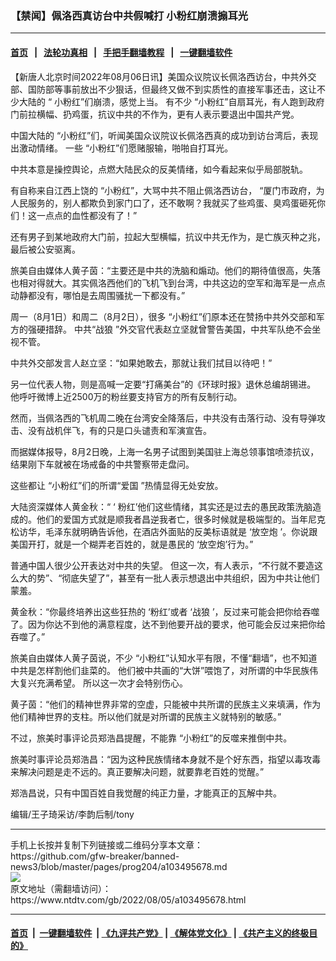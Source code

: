 ### 【禁闻】佩洛西真访台中共假喊打 小粉红崩溃搧耳光
------------------------

#### [首页](https://github.com/gfw-breaker/banned-news3/blob/master/README.md) &nbsp;&nbsp;|&nbsp;&nbsp; [法轮功真相](https://github.com/begood0513/basic/blob/master/README.md)  &nbsp;&nbsp;|&nbsp;&nbsp; [手把手翻墙教程](https://github.com/gfw-breaker/guides/wiki)  &nbsp;&nbsp;|&nbsp;&nbsp; [一键翻墙软件](https://github.com/gfw-breaker/nogfw/blob/master/README.md)  



<div><div class="post_content" itemprop="articleBody">
 <p>
  <span style="vertical-align: inherit;">
   <span style="vertical-align: inherit;">
    【新唐人北京时间2022年08月06日讯】美国众议院议长佩洛西访台，中共外交部、国防部等事前放出不少狠话，但最终又做不到实质性的直接军事还击，这让不少大陆的
   </span>
  </span>
  <span style="vertical-align: inherit;">
   <span style="vertical-align: inherit;">
    “
   </span>
  </span>
  <span style="vertical-align: inherit;">
   <span style="vertical-align: inherit;">
    小粉红”们崩溃，感觉上当。
   </span>
   <span style="vertical-align: inherit;">
    有不少
   </span>
  </span>
  <span style="vertical-align: inherit;">
   <span style="vertical-align: inherit;">
    “小粉红”自扇耳光，有人跑到政府门前拉横幅、扔鸡蛋，抗议中共的不作为，更有人表示要退出中国共产党。
   </span>
  </span>
 </p>
 <p>
  <span style="vertical-align: inherit;">
   <span style="vertical-align: inherit;">
    中国大陆的
   </span>
  </span>
  <span style="vertical-align: inherit;">
   <span style="vertical-align: inherit;">
    “小粉红”们，听闻美国众议院议长佩洛西真的成功到访台湾后，表现出激动情绪。
   </span>
   <span style="vertical-align: inherit;">
    一些
   </span>
  </span>
  <span style="vertical-align: inherit;">
   <span style="vertical-align: inherit;">
    “小粉红”们愿赌服输，啪啪自打耳光。
   </span>
  </span>
 </p>
 <p>
  <span style="vertical-align: inherit;">
   <span style="vertical-align: inherit;">
    中共本意是操控舆论，点燃大陆民众的反美情绪，如今看起来似乎局部脱轨。
   </span>
  </span>
 </p>
 <p>
  <span style="vertical-align: inherit;">
   <span style="vertical-align: inherit;">
    有自称来自江西上饶的
   </span>
  </span>
  <span style="vertical-align: inherit;">
   <span style="vertical-align: inherit;">
    “小粉红”，大骂中共不阻止佩洛西访台，
   </span>
  </span>
  <span style="vertical-align: inherit;">
   <span style="vertical-align: inherit;">
    “厦门市政府，为人民服务的，别人都欺负到家门口了，还不敢啊？我就买了些鸡蛋、臭鸡蛋砸死你们！这一点点的血性都没有了！”
   </span>
  </span>
 </p>
 <p>
  <span style="vertical-align: inherit;">
   <span style="vertical-align: inherit;">
    还有男子到某地政府大门前，拉起大型横幅，抗议中共无作为，是亡族灭种之兆，最后被公安驱离。
   </span>
  </span>
 </p>
 <p>
  <span style="vertical-align: inherit;">
   <span style="vertical-align: inherit;">
    旅美自由媒体人黄子茵：“主要还是中共的洗脑和煽动。他们的期待值很高，失落也相对得就大。其实佩洛西他们的飞机飞到台湾，中共这边的空军和海军是一点点动静都没有，哪怕是去周围骚扰一下都没有。”
   </span>
  </span>
 </p>
 <p>
  <span style="vertical-align: inherit;">
   <span style="vertical-align: inherit;">
    周一（8月1日）和周二（8月2日），很多
   </span>
  </span>
  <span style="vertical-align: inherit;">
   <span style="vertical-align: inherit;">
    “小粉红”们原本还在赞扬中共外交部和军方的强硬措辞。
   </span>
   <span style="vertical-align: inherit;">
    中共“战狼
   </span>
  </span>
  <span style="vertical-align: inherit;">
   <span style="vertical-align: inherit;">
    ”外交官代表赵立坚就曾警告美国，中共军队绝不会坐视不管。
   </span>
  </span>
 </p>
 <p>
  <span style="vertical-align: inherit;">
   <span style="vertical-align: inherit;">
    中共外交部发言人赵立坚：“如果她敢去，那就让我们拭目以待吧！”
   </span>
  </span>
 </p>
 <p>
  <span style="vertical-align: inherit;">
   <span style="vertical-align: inherit;">
    另一位代表人物，则是高喊一定要“打痛美台”的《环球时报》退休总编胡锡进。
   </span>
   <span style="vertical-align: inherit;">
    他呼吁微博上近2500万的粉丝要支持官方的所有反制行动。
   </span>
  </span>
 </p>
 <p>
  <span style="vertical-align: inherit;">
   <span style="vertical-align: inherit;">
    然而，当佩洛西的飞机周二晚在台湾安全降落后，中共没有击落行动、没有导弹攻击、没有战机伴飞，有的只是口头谴责和军演宣告。
   </span>
  </span>
 </p>
 <p>
  <span style="vertical-align: inherit;">
   <span style="vertical-align: inherit;">
    而据媒体报导，8月2日晚，上海一名男子试图到美国驻上海总领事馆喷漆抗议，结果刚下车就被在场戒备的中共警察带走盘问。
   </span>
  </span>
 </p>
 <p>
  <span style="vertical-align: inherit;">
   <span style="vertical-align: inherit;">
    这些都让
   </span>
  </span>
  <span style="vertical-align: inherit;">
   <span style="vertical-align: inherit;">
    “小粉红”们的所谓“爱国
   </span>
  </span>
  <span style="vertical-align: inherit;">
   <span style="vertical-align: inherit;">
    ”热情显得无处安放。
   </span>
  </span>
 </p>
 <p>
  <span style="vertical-align: inherit;">
   <span style="vertical-align: inherit;">
    大陆资深媒体人黄金秋：“
   </span>
  </span>
  <span style="vertical-align: inherit;">
   <span style="vertical-align: inherit;">
    ‘
   </span>
  </span>
  <span style="vertical-align: inherit;">
   <span style="vertical-align: inherit;">
    粉红’他们这些情绪，其实还是过去的愚民政策洗脑造成的。他们的爱国方式就是顺我者昌逆我者亡，很多时候就是极端型的。当年尼克松访华，毛泽东就明确告诉他，在酒店外面贴的反美标语就是
   </span>
  </span>
  <span style="vertical-align: inherit;">
   <span style="vertical-align: inherit;">
    ‘放空炮
   </span>
  </span>
  <span style="vertical-align: inherit;">
   <span style="vertical-align: inherit;">
    ’。你说跟美国开打，就是一个糊弄老百姓的，就是愚民的
   </span>
  </span>
  <span style="vertical-align: inherit;">
   <span style="vertical-align: inherit;">
    ‘放空炮’行为。”
   </span>
  </span>
 </p>
 <p>
  <span style="vertical-align: inherit;">
   <span style="vertical-align: inherit;">
    普通中国人很少公开表达对中共的失望。
   </span>
   <span style="vertical-align: inherit;">
    但这一次，有人表示，“不行就不要造这么大的势”、“彻底失望了”，甚至有一批人表示想退出中共组织，因为中共让他们蒙羞。
   </span>
  </span>
 </p>
 <p>
  <span style="vertical-align: inherit;">
   <span style="vertical-align: inherit;">
    黄金秋：“你最终培养出这些狂热的
   </span>
  </span>
  <span style="vertical-align: inherit;">
   <span style="vertical-align: inherit;">
    ‘粉红’或者
   </span>
  </span>
  <span style="vertical-align: inherit;">
   <span style="vertical-align: inherit;">
    ‘战狼
   </span>
  </span>
  <span style="vertical-align: inherit;">
   <span style="vertical-align: inherit;">
    ’，反过来可能会把你给吞噬了。因为你达不到他的满意程度，达不到他要开战的要求，他可能会反过来把你给吞噬了。”
   </span>
  </span>
 </p>
 <p>
  <span style="vertical-align: inherit;">
   <span style="vertical-align: inherit;">
    旅美自由媒体人黄子茵说，不少
   </span>
  </span>
  <span style="vertical-align: inherit;">
   <span style="vertical-align: inherit;">
    “小粉红”认知水平有限，不懂“翻墙”，也不知道中共是怎样割他们韭菜的。
   </span>
   <span style="vertical-align: inherit;">
    他们被中共画的“大饼”喂饱了，对所谓的中华民族伟大复兴充满希望。
   </span>
   <span style="vertical-align: inherit;">
    所以这一次才会特别伤心。
   </span>
  </span>
 </p>
 <p>
  <span style="vertical-align: inherit;">
   <span style="vertical-align: inherit;">
    黄子茵：“他们的精神世界非常的空虚，只能被中共所谓的民族主义来填满，作为他们精神世界的支柱。所以他们就是对所谓的民族主义就特别的敏感。”
   </span>
  </span>
 </p>
 <p>
  <span style="vertical-align: inherit;">
   <span style="vertical-align: inherit;">
    不过，旅美时事评论员郑浩昌提醒，不能靠
   </span>
  </span>
  <span style="vertical-align: inherit;">
   <span style="vertical-align: inherit;">
    “小粉红”的反噬来推倒中共。
   </span>
  </span>
 </p>
 <p>
  <span style="vertical-align: inherit;">
   <span style="vertical-align: inherit;">
    旅美时事评论员郑浩昌：“因为这种民族情绪本身就不是个好东西，指望以毒攻毒来解决问题是走不远的。真正要解决问题，就要靠老百姓的觉醒。”
   </span>
  </span>
 </p>
 <p>
  <span style="vertical-align: inherit;">
   <span style="vertical-align: inherit;">
    郑浩昌说，只有中国百姓自我觉醒的纯正力量，才能真正的瓦解中共。
   </span>
  </span>
 </p>
 <p>
  <span style="vertical-align: inherit;">
   <span style="vertical-align: inherit;">
    编辑/王子琦采访/李韵后制/tony
   </span>
  </span>
 </p>
 <div class="single_ad">
 </div>
</div>
</div>
<hr/>
手机上长按并复制下列链接或二维码分享本文章：<br/>
https://github.com/gfw-breaker/banned-news3/blob/master/pages/prog204/a103495678.md <br/>
<a href='https://github.com/gfw-breaker/banned-news3/blob/master/pages/prog204/a103495678.md'><img src='https://github.com/gfw-breaker/banned-news3/blob/master/pages/prog204/a103495678.md.png'/></a> <br/>
原文地址（需翻墙访问）：https://www.ntdtv.com/gb/2022/08/05/a103495678.html


------------------------
#### [首页](https://github.com/gfw-breaker/banned-news3/blob/master/README.md) &nbsp;|&nbsp; [一键翻墙软件](https://github.com/gfw-breaker/nogfw/blob/master/README.md) &nbsp;| [《九评共产党》](https://github.com/gfw-breaker/9ping.md/blob/master/README.md#九评之一评共产党是什么) | [《解体党文化》](https://github.com/gfw-breaker/jtdwh.md/blob/master/README.md) | [《共产主义的终极目的》](https://github.com/gfw-breaker/gczydzjmd.md/blob/master/README.md)


<img src='http://gfw-breaker.win/banned-news3/pages/prog204/a103495678.md' width='0px' height='0px'/>